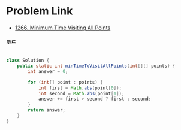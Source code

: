 # Problem Link
- [1266. Minimum Time Visiting All Points](https://leetcode.com/problems/minimum-time-visiting-all-points/)


#### 코드

```java

class Solution {
    public static int minTimeToVisitAllPoints(int[][] points) {
        int answer = 0;

        for (int[] point : points) {
            int first = Math.abs(point[0]);
            int second = Math.abs(point[1]);
            answer += first > second ? first : second;
        }
        return answer;
    }
}

```
